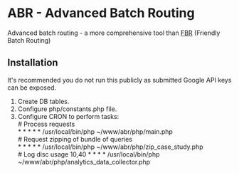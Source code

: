 # ABR - Advanced Batch Routing
Advanced batch routing - a more comprehensive tool than [FBR](https://github.com/serialc/FBR) (Friendly Batch Routing)

## Installation
It's recommended you do not run this publicly as submitted Google API keys can be exposed.

1. Create DB tables.
2. Configure php/constants.php file.
3. Configure CRON to perform tasks:  
\# Process requests  
&ast; &ast; &ast; &ast; &ast; /usr/local/bin/php ~/www/abr/php/main.php  
\# Request zipping of bundle of queries  
&ast; &ast; &ast; &ast; &ast; /usr/local/bin/php ~/www/abr/php/zip_case_study.php  
\# Log disc usage
10,40 &ast; &ast; &ast; &ast; /usr/local/bin/php ~/www/abr/php/analytics_data_collector.php

